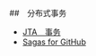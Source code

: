 ##　分布式事务
- [JTA　事务](https://www.jdon.com/tags/356)
- [Sagas for GitHub](https://github.com/eventuate-tram/eventuate-tram-sagas)
